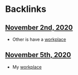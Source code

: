 
# Backlinks
## [November 2nd, 2020](<November 2nd, 2020.md>)
- Other is have a [workplace](<workplace.md>)

## [November 5th, 2020](<November 5th, 2020.md>)
- My [workplace](<workplace.md>)

